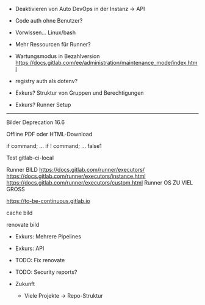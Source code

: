 - Deaktivieren von Auto DevOps in der Instanz -> API
- Code auth ohne Benutzer?
- Vorwissen... Linux/bash
- Mehr Ressourcen für Runner?

- Wartungsmodus in Bezahlversion https://docs.gitlab.com/ee/administration/maintenance_mode/index.html

- registry auth als dotenv?

- Exkurs? Struktur von Gruppen und Berechtigungen
- Exkurs? Runner Setup

-------------------------------------

Bilder Deprecation 16.6

Offline PDF oder HTML-Download

if command; ...
if ! command; ...
false1

Test gitlab-ci-local

Runner BILD
https://docs.gitlab.com/runner/executors/
https://docs.gitlab.com/runner/executors/instance.html
https://docs.gitlab.com/runner/executors/custom.html
Runner OS
ZU VIEL GROSS

https://to-be-continuous.gitlab.io

cache bild

renovate bild

- Exkurs: Mehrere Pipelines
- Exkurs: API

- TODO: Fix renovate
- TODO: Security reports?

- Zukunft
  - Viele Projekte -> Repo-Struktur